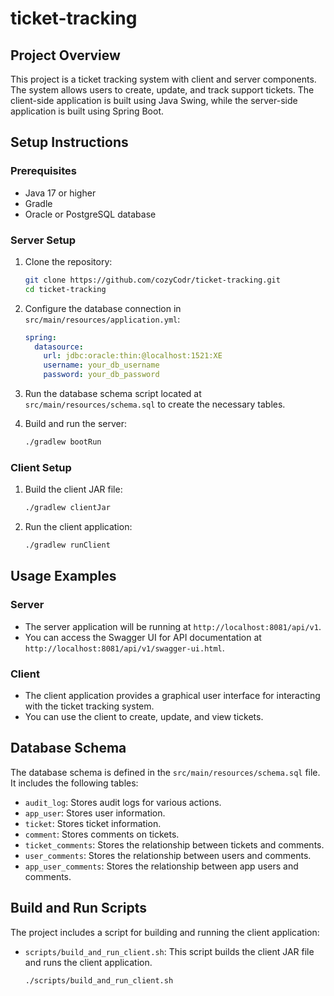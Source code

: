 # ticket-tracking

## Project Overview

This project is a ticket tracking system with client and server components. The system allows users to create, update, and track support tickets. The client-side application is built using Java Swing, while the server-side application is built using Spring Boot.

## Setup Instructions

### Prerequisites

- Java 17 or higher
- Gradle
- Oracle or PostgreSQL database

### Server Setup

1. Clone the repository:
   ```bash
   git clone https://github.com/cozyCodr/ticket-tracking.git
   cd ticket-tracking
   ```

2. Configure the database connection in `src/main/resources/application.yml`:
   ```yaml
   spring:
     datasource:
       url: jdbc:oracle:thin:@localhost:1521:XE
       username: your_db_username
       password: your_db_password
   ```

3. Run the database schema script located at `src/main/resources/schema.sql` to create the necessary tables.

4. Build and run the server:
   ```bash
   ./gradlew bootRun
   ```

### Client Setup

1. Build the client JAR file:
   ```bash
   ./gradlew clientJar
   ```

2. Run the client application:
   ```bash
   ./gradlew runClient
   ```

## Usage Examples

### Server

- The server application will be running at `http://localhost:8081/api/v1`.
- You can access the Swagger UI for API documentation at `http://localhost:8081/api/v1/swagger-ui.html`.

### Client

- The client application provides a graphical user interface for interacting with the ticket tracking system.
- You can use the client to create, update, and view tickets.

## Database Schema

The database schema is defined in the `src/main/resources/schema.sql` file. It includes the following tables:

- `audit_log`: Stores audit logs for various actions.
- `app_user`: Stores user information.
- `ticket`: Stores ticket information.
- `comment`: Stores comments on tickets.
- `ticket_comments`: Stores the relationship between tickets and comments.
- `user_comments`: Stores the relationship between users and comments.
- `app_user_comments`: Stores the relationship between app users and comments.

## Build and Run Scripts

The project includes a script for building and running the client application:

- `scripts/build_and_run_client.sh`: This script builds the client JAR file and runs the client application.
  ```bash
  ./scripts/build_and_run_client.sh
  ```
